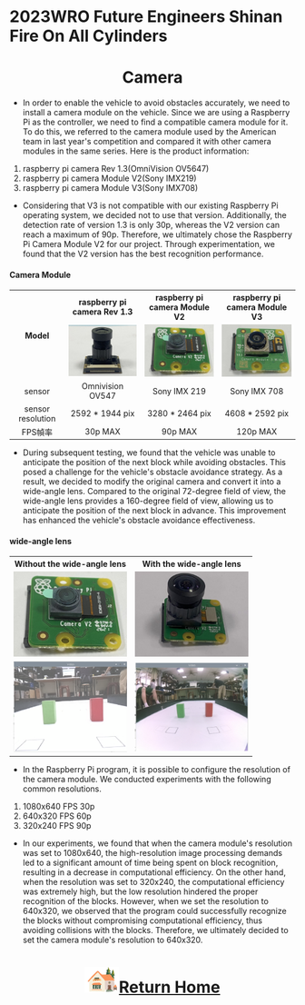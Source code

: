 2023WRO Future Engineers Shinan Fire On All Cylinders  
====
# <div align="center">Camera</div> 
- In order to enable the vehicle to avoid obstacles accurately, we need to install a camera module on the vehicle. Since we are using a Raspberry Pi as the controller, we need to find a compatible camera module for it. To do this, we referred to the camera module used by the American team in last year's competition and compared it with other camera modules in the same series. Here is the product information:

1. raspberry pi camera Rev 1.3(OmniVision OV5647)
2. raspberry pi camera Module V2(Sony IMX219)
3. raspberry pi camera Module V3(Sony IMX708)

- Considering that V3 is not compatible with our existing Raspberry Pi operating system, we decided not to use that version. Additionally, the detection rate of version 1.3 is only 30p, whereas the V2 version can reach a maximum of 90p. Therefore, we ultimately chose the Raspberry Pi Camera Module V2 for our project. Through experimentation, we found that the V2 version has the best recognition performance.

#### Camera Module
<div align="center">
<table>
<tr align="center" >
<th rowspan="2">Model</th> 
<th >raspberry pi camera Rev 1.3</th>
<th >raspberry pi camera Module V2</th>
<th >raspberry pi camera Module V3</thd>
</tr>
<tr align="center">

<td><img src="./img/V1.jpeg" width=200 alt="V1"  /></td>
<td><img src="./img/V2.jpeg" width=200 alt="V2" ></td>
<td><img src="./img/V3.jpeg" width=200 alt="V3" /></td>
</tr>
<tr align="center">
<td>sensor</td>
<td>Omnivision OV547</td>
<td>Sony IMX 219</td>
<td>Sony IMX 708</td>
</tr>
<tr align="center">
<td>sensor resolution</td>
<td>2592 * 1944 pix</td>
<td>3280 * 2464 pix</td>
<td>4608 * 2592 pix</td>
</tr>
<tr align="center">
<td>FPS幀率</td>
<td>30p MAX</td>
<td>90p MAX</td>
<td>120p MAX</td>
</tr>
</table>
</div>



- During subsequent testing, we found that the vehicle was unable to anticipate the position of the next block while avoiding obstacles. This posed a challenge for the vehicle's obstacle avoidance strategy. As a result, we decided to modify the original camera and convert it into a wide-angle lens. Compared to the original 72-degree field of view, the wide-angle lens provides a 160-degree field of view, allowing us to anticipate the position of the next block in advance. This improvement has enhanced the vehicle's obstacle avoidance effectiveness.

#### wide-angle lens
<div align="center">
<table>
<tr align="center">
<th> Without the wide-angle lens</th> 
<th>With the wide-angle lens</th>
</tr>
<tr align="center">
<td><img src="./img/V2.jpeg" width=200 alt="site" ></td>
<td><img src="./img/V2_wide_angle.jpeg" width=200 alt="site" >
</td>
</tr>
<tr align="center">
<td><img src="./img/72angle.png" width=200 alt="site" ></td>
<td> <img src="./img/160angle.png" width=200 alt="site" ></td>
</tr>
</table>
</div>


- In the Raspberry Pi program, it is possible to configure the resolution of the camera module. We conducted experiments with the following common resolutions.

1. 1080x640 FPS 30p
2. 640x320 FPS 60p
3. 320x240 FPS 90p
- In our experiments, we found that when the camera module's resolution was set to 1080x640, the high-resolution image processing demands led to a significant amount of time being spent on block recognition, resulting in a decrease in computational efficiency. On the other hand, when the resolution was set to 320x240, the computational efficiency was extremely high, but the low resolution hindered the proper recognition of the blocks. However, when we set the resolution to 640x320, we observed that the program could successfully recognize the blocks without compromising computational efficiency, thus avoiding collisions with the blocks. Therefore, we ultimately decided to set the camera module's resolution to 640x320.

# <div align="center">![HOME](../../other/img/Home.png)[Return Home](../../)</div>  


